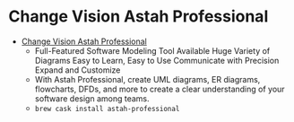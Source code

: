 # Change Vision Astah Professional
- [Change Vision Astah Professional](https://astah.net/editions/professional)
  -  Full-Featured Software Modeling Tool Available Huge Variety of Diagrams Easy to Learn, Easy to Use Communicate with Precision Expand and Customize
  - With Astah Professional, create UML diagrams, ER diagrams, flowcharts, DFDs, and more to create a clear understanding of your software design among teams.
  - `brew cask install astah-professional`
